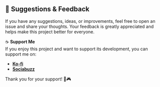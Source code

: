 ## 💬 Suggestions & Feedback

If you have any suggestions, ideas, or improvements, feel free to open an issue and share your thoughts. Your feedback is greatly appreciated and helps make this project better for everyone.

☕ **Support Me**  
If you enjoy this project and want to support its development, you can support me on:

- [**Ko-fi**](https://bit.ly/3WTJfcW)
- [**Sociabuzz**](https://bit.ly/3WV6gMJ)

Thank you for your support! 🚀🎮
